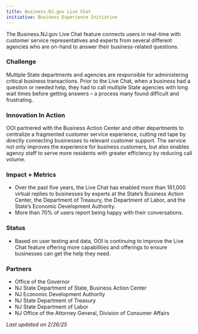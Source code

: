 ```yaml
---
title: Business.NJ.gov Live Chat
initiative: Business Experience Initiative
---
```


The Business.NJ.gov Live Chat feature connects users in real-time with customer service representatives and experts from several different agencies who are on-hand to answer their business-related questions.

### Challenge

Multiple State departments and agencies are responsible for administering critical business transactions. Prior to the Live Chat, when a business had a question or needed help, they had to call multiple State agencies with long wait times before getting answers – a process many found difficult and frustrating.

### Innovation In Action

OOI partnered with the Business Action Center and other departments to centralize a fragmented customer service experience, cutting red tape by directly connecting businesses to relevant customer support. The service not only improves the experience for business customers, but also enables agency staff to serve more residents with greater efficiency by reducing call volume.

### Impact \+ Metrics

* Over the past five years, the Live Chat has enabled more than 161,000 virtual replies to businesses by experts at the State’s Business Action Center, the Department of Treasury, the Department of Labor, and the State’s Economic Development Authority.  
* More than 70% of users report being happy with their conversations.

### Status

* Based on user testing and data, OOI is continuing to improve the Live Chat feature offering more capabilities and offerings to ensure businesses can get the help they need.

### Partners

* Office of the Governor  
* NJ State Department of State, Business Action Center  
* NJ Economic Development Authority  
* NJ State Department of Treasury  
* NJ State Department of Labor  
* NJ Office of the Attorney General, Division of Consumer Affairs

*Last updated on 2/26/25*
